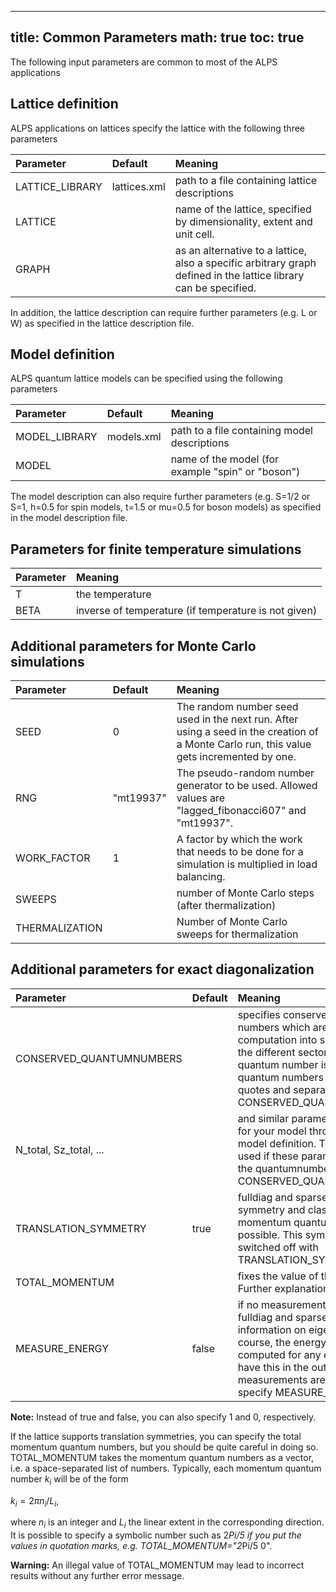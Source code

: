 
---
title: Common Parameters
math: true
toc: true
---

The following input parameters are common to most of the ALPS applications

## Lattice definition

ALPS applications on lattices specify the lattice with the following three parameters

| **Parameter** | **Default** | **Meaning** |
| :------------ | :---------- | :---------- |
| LATTICE_LIBRARY | lattices.xml | path to a file containing lattice descriptions |
| LATTICE | | name of the lattice, specified by dimensionality, extent and unit cell. |
| GRAPH | | as an alternative to a lattice, also a specific arbitrary graph defined in the lattice library can be specified. |

In addition, the lattice description can require further parameters (e.g. L or W) as specified in the lattice description file.

## Model definition 

ALPS quantum lattice models can be specified using the following parameters

| **Parameter** | **Default** | **Meaning** |
| :------------ | :---------- | :---------- |
| MODEL_LIBRARY | models.xml | path to a file containing model descriptions |
| MODEL | | name of the model (for example "spin" or "boson") |

The model description can also require further parameters (e.g. S=1/2 or S=1, h=0.5 for spin models, t=1.5 or mu=0.5 for boson models) as specified in the model description file.

## Parameters for finite temperature simulations

| **Parameter** | **Meaning** |
| :------------ | :---------- |
| T | the temperature |
| BETA | inverse of temperature (if temperature is not given) |

## Additional parameters for Monte Carlo simulations 

| **Parameter** | **Default** | **Meaning** |
| :------------ | :---------- | :---------- |
| SEED | 0 | The random number seed used in the next run. After using a seed in the creation of a Monte Carlo run, this value gets incremented by one. |
| RNG | "mt19937" | The pseudo-random number generator to be used. Allowed values are "lagged_fibonacci607" and "mt19937". |
| WORK_FACTOR | 1 | A factor by which the work that needs to be done for a simulation is multiplied in load balancing. |
| SWEEPS | | number of Monte Carlo steps (after thermalization) |
| THERMALIZATION | | Number of Monte Carlo sweeps for thermalization |

## Additional parameters for exact diagonalization 

| **Parameter** | **Default** | **Meaning** |
| :------------ | :---------- | :---------- |
| CONSERVED_QUANTUMNUMBERS | | specifies conserved global quantum numbers which are used to split the computation into smaller computations for the different sectors. If more than one quantum number is conserved, the quantum numbers are listed in double quotes and separated by commas as in CONSERVED_QUANTUMNUMBERS="N,Sz" |
| N_total, Sz_total, ... | | and similar parameters might be defined for your model through a constraint in your model definition. These constraints will be used if these parameters are specified and the quantumnumber is listed in CONSERVED_QUANTUMNUMBERS. |
| TRANSLATION_SYMMETRY | true | fulldiag and sparsediag exploit translational symmetry and classify eigenstates by their momentum quantum numbers when possible. This symmetry reductions can be switched off with TRANSLATION_SYMMETRY=false. |
| TOTAL_MOMENTUM | | fixes the value of the total momentum. Further explanations can be found below. |
| MEASURE_ENERGY | false | if no measurements are explicitly specified, fulldiag and sparsediag do not store any information on eigenstates by default. Of course, the energy can always be computed for any eigenstate. If you wish to have this in the output and no other measurements are specified, you can specify MEASURE_ENERGY=true. |

**Note:** Instead of true and false, you can also specify 1 and 0, respectively.

If the lattice supports translation symmetries, you can specify the total momentum quantum numbers, but you should be quite careful in doing so.
TOTAL_MOMENTUM takes the momentum quantum numbers as a vector, i.e. a space\-separated list of numbers. Typically, each momentum quantum number $k_i$ will be of the form

$k_i = 2\pi n_i/L_i$,

where $n_i$ is an integer and $L_i$ the linear extent in the corresponding direction. It is possible to specify a symbolic number such as 2*Pi/5 if you put the values in quotation marks, e.g. TOTAL_MOMENTUM="2*Pi/5 0".

**Warning:** An illegal value of TOTAL_MOMENTUM may lead to incorrect results without any further error message.

